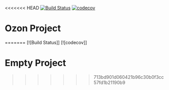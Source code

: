 <<<<<<< HEAD
[![Build Status](https://travis-ci.org/sergey-lb/ozon.svg?branch=master)](https://travis-ci.org/sergey-lb/ozon)
[![codecov](https://codecov.io/gh/sergey-lb/ozon/branch/master/graph/badge.svg)](https://codecov.io/gh/sergey-lb/ozon)

# Ozon Project
=======
[![Build Status]]
[![codecov]]

# Empty Project
>>>>>>> 713bd901d060421b96c30b0f3cc57fd1b21190b9
